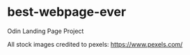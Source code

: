 # best-webpage-ever
Odin Landing Page Project

All stock images credited to pexels: https://www.pexels.com/
